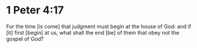 # 1 Peter 4:17

For the time [is come] that judgment must begin at the house of God: and if [it] first [begin] at us, what shall the end [be] of them that obey not the gospel of God?